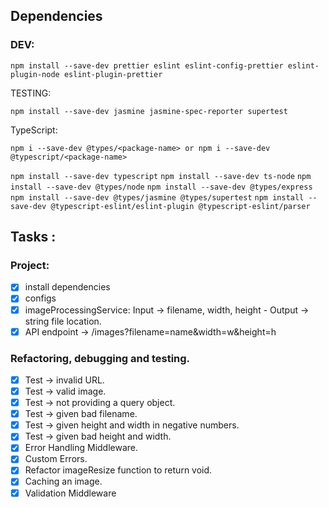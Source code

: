 ## Dependencies

### DEV:

`npm install --save-dev prettier eslint eslint-config-prettier eslint-plugin-node eslint-plugin-prettier`

TESTING:

`npm install --save-dev jasmine jasmine-spec-reporter supertest`

TypeScript:

`npm i --save-dev @types/<package-name> or npm i --save-dev @typescript/<package-name>`

`npm install --save-dev typescript`
`npm install --save-dev ts-node`
`npm install --save-dev @types/node`
`npm install --save-dev @types/express`
`npm install --save-dev @types/jasmine @types/supertest`
`npm install --save-dev @typescript-eslint/eslint-plugin @typescript-eslint/parser`

## Tasks :

### Project:

-   [x] install dependencies
-   [x] configs
-   [x] imageProcessingService: Input -> filename, width, height - Output -> string file location.
-   [x] API endpoint -> /images?filename=name&width=w&height=h

### Refactoring, debugging and testing.

-   [x] Test -> invalid URL.
-   [x] Test -> valid image.
-   [x] Test -> not providing a query object.
-   [x] Test -> given bad filename.
-   [x] Test -> given height and width in negative numbers.
-   [x] Test -> given bad height and width.
-   [x] Error Handling Middleware.
-   [x] Custom Errors.
-   [x] Refactor imageResize function to return void.
-   [x] Caching an image.
-   [x] Validation Middleware
